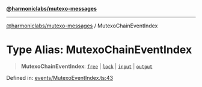 [**@harmoniclabs/mutexo-messages**](../README.md)

***

[@harmoniclabs/mutexo-messages](../README.md) / MutexoChainEventIndex

# Type Alias: MutexoChainEventIndex

> **MutexoChainEventIndex**: [`free`](../enumerations/MutexoEventIndex.md#free) \| [`lock`](../enumerations/MutexoEventIndex.md#lock) \| [`input`](../enumerations/MutexoEventIndex.md#input) \| [`output`](../enumerations/MutexoEventIndex.md#output)

Defined in: [events/MutexoEventIndex.ts:43](https://github.com/HarmonicLabs/mutexo-messages/blob/aefac8841dc1fa8aebb577df666016362446522d/src/events/MutexoEventIndex.ts#L43)

